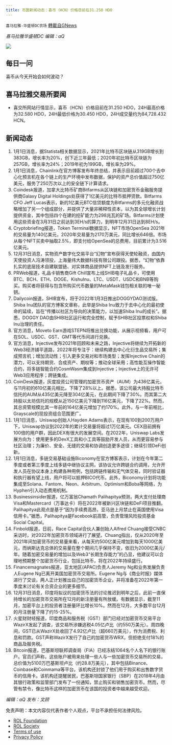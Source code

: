 ```yaml
---
title: 币圈新闻动态：喜币（HCN）价格目前在31.250 HDO
---
```

`喜马拉雅-华盛顿DC农场` [轉載自GNews](https://gnews.org/zh-hans/1811353/)

*喜马拉雅华盛顿DC 编辑：aQ*

![](http://himalayawashingtondc.org/wp-content/uploads/2021/07/ScreenShot-2021-07-31-at-16.20.22@2x.png)



## 每日一问





喜币从今天开始会如何波动？





## 喜马拉雅交易所要闻





- 喜交所网站行情显示，喜币（HCN）价格目前在31.250 HDO，24H最高价格为32.580 HDO，24H最低价格为30.450 HDO，24H成交量约为84,728.432 HCN。






## 新闻动态





1. 1月1日消息，据Statista相关数据显示，2021年比特币区块链从319GB增长到383GB，增长率为20%，创下近三年最低；2020年初比特币区块链为257GB，增长率为24%；2019年初为199GB，增长率为29%。
2. 1月1日消息，Chainlink在官方博客发布年终总结，并表示目前超过700个去中心化预言机在各个链上的生产环境中发布数据，保护的资产总价值超过750亿美元，服务了250万次以上的安全链下计算请求。
3. Coindesk报道，加拿大比特币矿商Bitfarms从区块链和加密货币金融服务提供商Galaxy Digital Holdings处获得了1亿美元的比特币抵押贷款。Bitfarms CFO Jeff Lucas表示，新的1亿美元BTC信贷额度为Bitfarms的多元化融资战略增加了另一个组成部分，并提供了大量非稀释性资本，以为其全球增长计划提供资金，其中包括四个在建的挖矿能力为298兆瓦的矿场。Bitfarms计划使用这些资金在3月31日之前达到3EH/s的算力，到明年12月31日达到8EH/s。
4. Cryptobriefing报道，Token Terminal数据显示，NFT市场OpenSea 2021年的交易量为140亿美元，2020年交易量为2170万美元，同比增长646倍。市场从每个NFT买卖中抽取2.5%，即支付给OpenSea的总费用，目前累计为3.516亿美元。
5. 12月31日消息，实物资产数字化交易平台“幻物”宣布获得天使轮融资，由国内天使投资人冯涛领投，上海量纬大数据科技有限公司跟投。据悉，“幻物”依靠扎实的底层技术自建联盟链、对实体商品提供NFT上链及发行服务。
6. PRWeb报道，礼品卡销售商Gift Chill宣布上线SHIB电子礼品卡，可使用BTC、BCH、ETH、DOGE、KishuInu、LTC、USDT、USDC和BNB等购买。购买者将获得与包含所购买代币数量的MetaMask钱包相关联的唯一秘钥。
7. Dailycoin报道，SHIB宣布，将于2022年1月3日推出DOGGYDAO测试版。Shiba Inu团队的官方博客文章称，此举是Shiba Inu致力于去中心化的最初使命的延续，旨在“传播以社区为导向的决策能力，以加速Shiba Inu的成长”。据悉，DOGGY DAO由SHIB社区运行和完全控制，赋予SHIB社区投票权和Shiba Inu治理的责任。
8. 官方消息，Moveto Earn游戏STEPN将推出兑换功能，从展示视频看，用户可在SOL、USDC、GST、GMT等代币间进行兑换。
9. 官方消息，Injective发布2021年回顾和未来之路，Injective将继续为开拓新的Web3经济铺平道路，2022年将专注于：继续构建去中心化衍生品交易所；集成预言机；增加流动性；引入更多交易对和市场类型；发挥Injective Chain的潜力，可以支持期货、合成资产、期权等；推动全球采用；高性能互操作智能合约，将多链智能合约CosmWasm集成到Injective；Injective上的无许可Web3应用程序；跨链集成。
10. CoinDesk报道，灰度投资公司管理的加密货币资产（AUM）为436亿美元，与11月初的610亿美元相比，下降了28%以上。据悉，该公司最大持股比特币信托的AUM从435亿美元降至304亿美元，在此期间下降了30%。而其第二大持股以太坊信托的规模从近150亿美元下降到116亿美元，下降了22%。然而，其总资管规模比其一年前的164亿美元增加了约170%。此外，与一年前相比，Grayscale的现投资组合范围更广。
11. 1月1日消息，Uniswap创始人Hayden Adams表示，在现有100到200万用户下，Uniswap协议到2022年的累计交易量将超过1万亿美元。CEX目前拥有100倍的用户群，因此DEX有很大的发展空间。在2022年，Uniswap Labs发展方向为：使用更多的DevX工具和小工具等鼓励开发人员，从而更容易参与社区治理；为廉价、安全、无缝的交易和协调创造更多途径；继续引领DeFi创新。
12. 1月1日消息，多链交易基础设施Biconomy在官方博客表示，计划在今年第二季度或者第三季度上线多链中继协议主网，该协议允许跨链合约调用，允许开发人员在协议本身上构建各种用例，包括跨链传输和无气体交易，同时验证器和执行器有望上线，用户将可以抵押BICO代币。此外，Biconomy计划将功能集成至Solana、Fantom、Neon、Arbitrum、Optimism和Boba等网络，为Hyphen引入动态费用机制。
13. Businessinsider报道，亿万富翁Chamath Palihapitya预测，两大支付处理商Visa和Mastercard（万事达卡）将在2022年被新兴区块链和DeFi项目推翻。Palihapitya此观点是基于“因为手续费高昂，亚马逊上月禁止在英国使用Visa信用卡。”据悉，Palihapitya是Facebook前高管，负责管理风险投资基金Social Capital。
14. Finbold报道，日前，Race Capital合伙人兼创始人Alfred Chuang接受CNBC采访时，对2022年加密货币领域进行了展望。Chuang指出，仅从2020年至2021年间加密货币的交易量来看，从每天约500亿美元增加到每天1000亿美元，而纳斯达克总体的交易量在整个期间几乎保持不变，依旧为2000亿美元/年。随着加密交易量的增加以及Web3“长期生存能力”的凸显，他建议可以合理地预期整个加密货币行业，包括比特币，将在2022年持续盛行。
15. Financemagnates报道，亚太地区(APAC)负责人Jeremy Ng和业务发展负责人Eugene Ng已离开美国加密货币交易所。Eugene Ng与《商业时报》媒体进行了交谈，两人正计划推出自己的加密货币企业，并将准备在2022年第一季度末讨论有关合资企业的更多细节。
16. 12月31日消息，印度将拟议的加密货币法的讨论推迟到明年之后，此前一直保持增长的加密货币交易所在12月的新注册量有所放缓。有数据显示，截至11月，加密平台上的投资者注册量环比增长10%。然而在12月，大多数平台12月的月注册量下降了约15-25%。
17. 火星财财经报道，印度商品和服务税（GST）部门已经对加密货币交易平台WazirX发起了调查，该交易所涉嫌逃税4.05亿卢比（约550万美元）。周四晚间，GST已从WazirX处收回了4.92亿卢比（超660万美元），作为消费税、利息和罚款。GST声称WazirX发行了自己的加密货币WRX，但拒绝支付18%的商品及服务税。
18. Bitcoin报道，巴基斯坦联邦调查局（FIA）已经冻结1064名个人名下的银行账户。官员们声称，这些账户被用来处理一些人与一些加密货币交易所的交易，总价值为5100万巴基斯坦卢比（约28.8万美元），其中包括Binance、Coinbase和Coinmama等平台。该机构还封锁了他们用于购买和出售数字货币的信用卡。该机构还提醒居民，巴基斯坦国家银行（SBP）在2018年4月由其银行政策和监管部门发布了一份通知，禁止购买和销售加密货币。然而，尽管有禁令，像比特币这样的加密货币在该国的投资者中越来越受欢迎。





*编辑：aQ
发布：文顾*


 
 

免责声明：本文内容仅代表作者个人观点，平台不承担任何法律风险。

- [ROL Foundation](https://rolfoundation.org/)
- [ROL Society](https://rolsociety.org/)
- [Terms of use](https://gnews.org/terms-of-use-3/)
- [Privacy Policy](https://gnews.org/privacy-policy/)
